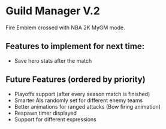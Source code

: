 # Guild Manager V.2

Fire Emblem crossed with NBA 2K MyGM mode.

## Features to implement for next time:

- Save hero stats after the match

## Future Features (ordered by priority)

- Playoffs support (after every season match is finished)
- Smarter AIs randomly set for different enemy teams
- Better animations for ranged attacks (Bow firing animation)
- Respawn timer displayed
- Support for different expressions
